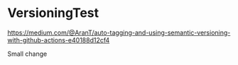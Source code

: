 # VersioningTest
https://medium.com/@AranT/auto-tagging-and-using-semantic-versioning-with-github-actions-e40188d12cf4

Small change
